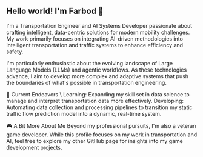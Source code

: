 ## Hello world! I'm Farbod 👋
I'm a Transportation Engineer and AI Systems Developer passionate about crafting intelligent, data-centric solutions for modern mobility challenges. My work primarily focuses on integrating AI-driven methodologies into intelligent transportation and traffic systems to enhance efficiency and safety.

I'm particularly enthusiastic about the evolving landscape of Large Language Models (LLMs) and agentic workflows. As these technologies advance, I aim to develop more complex and adaptive systems that push the boundaries of what's possible in transportation engineering.


🚀 Current Endeavors \\
Learning: Expanding my skill set in data science to manage and interpret transportation data more effectively.
Developing: Automating data collection and processing pipelines to transition my static traffic flow prediction model into a dynamic, real-time system.

🎮 A Bit More About Me
Beyond my professional pursuits, I'm also a veteran game developer. While this profile focuses on my work in transportation and AI, feel free to explore my other GitHub page for insights into my game development projects.


<!--
**Farbod-gsm99/Farbod-gsm99** is a ✨ _special_ ✨ repository because its `README.md` (this file) appears on your GitHub profile.

Here are some ideas to get you started:

- 🔭 I’m currently working on ...
- 🌱 I’m currently learning ...
- 👯 I’m looking to collaborate on ...
- 🤔 I’m looking for help with ...
- 💬 Ask me about ...
- 📫 How to reach me: ...
- 😄 Pronouns: ...
- ⚡ Fun fact: ...
-->
